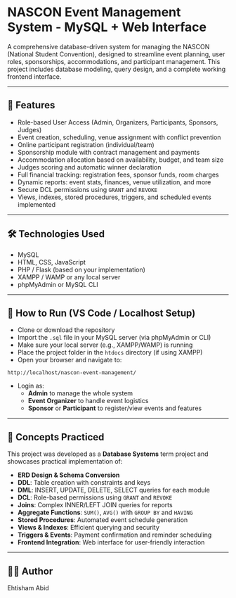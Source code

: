 # NASCON Event Management System - MySQL + Web Interface

A comprehensive database-driven system for managing the NASCON (National Student Convention), designed to streamline event planning, user roles, sponsorships, accommodations, and participant management. This project includes database modeling, query design, and a complete working frontend interface.

---

## 🚀 Features

- Role-based User Access (Admin, Organizers, Participants, Sponsors, Judges)
- Event creation, scheduling, venue assignment with conflict prevention
- Online participant registration (individual/team)
- Sponsorship module with contract management and payments
- Accommodation allocation based on availability, budget, and team size
- Judges scoring and automatic winner declaration
- Full financial tracking: registration fees, sponsor funds, room charges
- Dynamic reports: event stats, finances, venue utilization, and more
- Secure DCL permissions using `GRANT` and `REVOKE`
- Views, indexes, stored procedures, triggers, and scheduled events implemented

---

## 🛠 Technologies Used

- MySQL
- HTML, CSS, JavaScript
- PHP / Flask (based on your implementation)
- XAMPP / WAMP or any local server
- phpMyAdmin or MySQL CLI

---

## 📁 How to Run (VS Code / Localhost Setup)

- Clone or download the repository
- Import the `.sql` file in your MySQL server (via phpMyAdmin or CLI)
- Make sure your local server (e.g., XAMPP/WAMP) is running
- Place the project folder in the `htdocs` directory (if using XAMPP)
- Open your browser and navigate to:
```
http://localhost/nascon-event-management/
```
- Login as:
  - **Admin** to manage the whole system
  - **Event Organizer** to handle event logistics
  - **Sponsor** or **Participant** to register/view events and features

---

## 🧠 Concepts Practiced

This project was developed as a **Database Systems** term project and showcases practical implementation of:

- **ERD Design & Schema Conversion**
- **DDL**: Table creation with constraints and keys
- **DML**: INSERT, UPDATE, DELETE, SELECT queries for each module
- **DCL**: Role-based permissions using `GRANT` and `REVOKE`
- **Joins**: Complex INNER/LEFT JOIN queries for reports
- **Aggregate Functions**: `SUM()`, `AVG()` with `GROUP BY` and `HAVING`
- **Stored Procedures**: Automated event schedule generation
- **Views & Indexes**: Efficient querying and security
- **Triggers & Events**: Payment confirmation and reminder scheduling
- **Frontend Integration**: Web interface for user-friendly interaction

---

## 👨‍💻 Author

Ehtisham Abid

